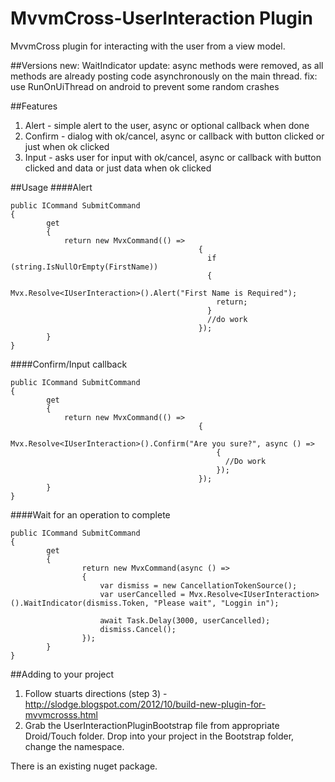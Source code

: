 MvvmCross-UserInteraction Plugin
================================

MvvmCross plugin for interacting with the user from a view model. 

##Versions
new: WaitIndicator
update: async methods were removed, as all methods are already posting code asynchronously on the main thread.
fix: use RunOnUiThread on android to prevent some random crashes

##Features
1. Alert - simple alert to the user, async or optional callback when done
2. Confirm - dialog with ok/cancel, async or callback with button clicked or just when ok clicked
3. Input - asks user for input with ok/cancel, async or callback with button clicked and data or just data when ok clicked

##Usage
####Alert
```
public ICommand SubmitCommand
{
		get
		{
			return new MvxCommand(() =>
					                      {
					                        if (string.IsNullOrEmpty(FirstName)) 
					                        {
					                          Mvx.Resolve<IUserInteraction>().Alert("First Name is Required");
					                          return;
					                        }
					                        //do work
					                      });
		}
}
```

####Confirm/Input callback
```
public ICommand SubmitCommand
{
		get
		{
			return new MvxCommand(() =>
					                      {
					                        Mvx.Resolve<IUserInteraction>().Confirm("Are you sure?", async () => 
					                          {
					                            //Do work
					                          });
					                      });
		}
}
```

####Wait for an operation to complete
```
public ICommand SubmitCommand
{
		get
		{
                return new MvxCommand(async () =>
                {
                    var dismiss = new CancellationTokenSource();
                    var userCancelled = Mvx.Resolve<IUserInteraction>().WaitIndicator(dismiss.Token, "Please wait", "Loggin in");

                    await Task.Delay(3000, userCancelled);
                    dismiss.Cancel();
                });
		}
}
```

##Adding to your project
1. Follow stuarts directions (step 3) - http://slodge.blogspot.com/2012/10/build-new-plugin-for-mvvmcrosss.html
2. Grab the UserInteractionPluginBootstrap file from appropriate Droid/Touch folder. Drop into your project in the Bootstrap folder, change the namespace.

There is an existing nuget package.
